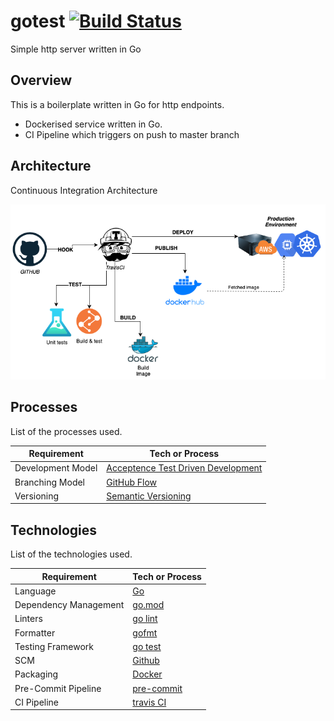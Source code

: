 # gotest [![Build Status](https://travis-ci.com/mfroes/gotest.svg?token=onas63qBL39kCorPgzps&branch=main)](https://travis-ci.com/mfroes/gotest)

Simple http server written in Go

## Overview

This is a boilerplate written in Go for http endpoints.

* Dockerised service written in Go.
* CI Pipeline which triggers on push to master branch

## Architecture

Continuous Integration Architecture

![arch](docs/arch.png)

## Processes

List of the processes used.

| Requirement       | Tech or Process                                              |
| ----------------- | ------------------------------------------------------------ |
| Development Model | [Acceptence Test Driven Development](https://en.wikipedia.org/wiki/Acceptance_test%E2%80%93driven_development) |
| Branching Model   | [GitHub Flow](https://githubflow.github.io/) |
| Versioning        | [Semantic Versioning](https://semver.org/)                   |

## Technologies

List of the technologies used.

| Requirement                 | Tech or Process                                              |
| --------------------------- | ------------------------------------------------------------ |
| Language                    | [Go](https://golang.org/doc/) |
| Dependency Management | [go.mod](https://golang.org/doc/modules/gomod-ref) |
| Linters                     | [go lint](https://github.com/golang/lint) |
| Formatter                   | [gofmt](https://golang.org/cmd/gofmt/) |
| Testing Framework           | [go test](https://golang.org/doc/code#Testing) |
| SCM                         | [Github](https://github.com/) |
| Packaging                   | [Docker](https://www.docker.com/) |
| Pre-Commit Pipeline         | [pre-commit](https://pre-commit.com/) |
| CI Pipeline                 | [travis CI](https://travis-ci.org) |